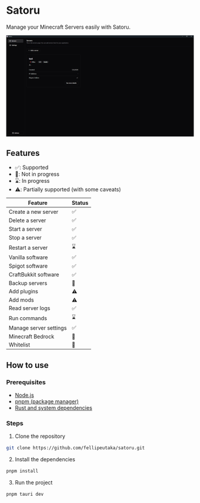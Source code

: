 # Satoru

Manage your Minecraft Servers easily with Satoru.

![Satoru](./.github/screenshot.png)

## Features

- ✅: Supported
- 🚫: Not in progress
- ⌛️: In progress
- ⚠️: Partially supported (with some caveats)

| Feature | Status |
| -------- | ------- |
| Create a new server | <span aria-label="Supported" role="img">✅</span>
| Delete a server | <span aria-label="Supported" role="img">✅</span>
| Start a server | <span aria-label="Supported" role="img">✅</span>
| Stop a server | <span aria-label="Supported" role="img">✅</span>
| Restart a server | <span aria-label="In Progress" role="img">⌛️</span>
| Vanilla software | <span aria-label="Supported" role="img">✅</span>
| Spigot software | <span aria-label="Supported" role="img">✅</span>
| CraftBukkit software | <span aria-label="Supported" role="img">✅</span>
| Backup servers | <span aria-label="Not in Progress" role="img">🚫</span>
| Add plugins | <span aria-label="Partially supported" role="img">⚠️</span>
| Add mods | <span aria-label="Partially supported" role="img">⚠️</span>
| Read server logs | <span aria-label="Supported" role="img">✅</span>
| Run commands | <span aria-label="In Progress" role="img">⌛️</span>
| Manage server settings | <span aria-label="Supported" role="img">✅</span>
| Minecraft Bedrock | <span aria-label="Not in Progress" role="img">🚫</span>
| Whitelist | <span aria-label="Not in Progress" role="img">🚫</span>

## How to use

### Prerequisites

- [Node.js](https://nodejs.org)
- [pnpm (package manager)](https://pnpm.io/installation)
- [Rust and system dependencies](https://tauri.app/v1/guides/getting-started/prerequisites)

### Steps

1. Clone the repository

```bash
git clone https://github.com/fellipeutaka/satoru.git
```

2. Install the dependencies

```bash
pnpm install
```

3. Run the project

```bash
pnpm tauri dev
```